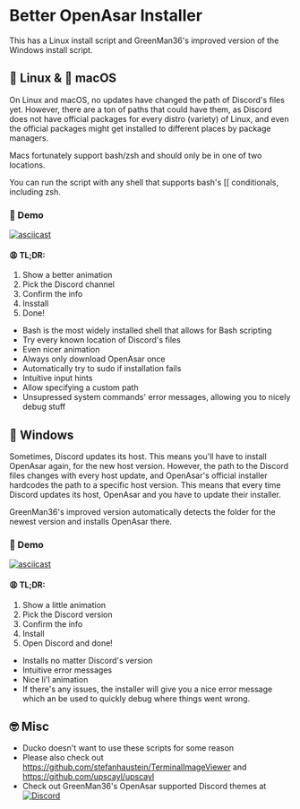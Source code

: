 # Better OpenAsar Installer

This has a Linux install script and GreenMan36's improved version of the Windows install script.

## 🐧 Linux & 🍎 macOS

On Linux and macOS, no updates have changed the path of Discord's files yet. However, there are a ton of paths that could have them, as Discord does not have official packages for every distro (variety) of Linux, and even the official packages might get installed to different places by package managers.

Macs fortunately support bash/zsh and should only be in one of two locations.

You can run the script with any shell that supports bash's [[ conditionals, including zsh. 

### 🎥 Demo

[![asciicast](https://asciinema.org/a/ucSR2ZZcSpIvl6AKPJY5TISBU.svg)](https://asciinema.org/a/608376?autoplay=1)

#### 😩 TL;DR:

1. Show a better animation
2. Pick the Discord channel
3. Confirm the info
4. Insstall
5. Done!

* Bash is the most widely installed shell that allows for Bash scripting
* Try every known location of Discord's files
* Even nicer animation
* Always only download OpenAsar once
* Automatically try to sudo if installation fails
* Intuitive input hints
* Allow specifying a custom path
* Unsupressed system commands' error messages, allowing you to nicely debug stuff

## 🐌 Windows

Sometimes, Discord updates its host. This means you'll have to install OpenAsar again, for the new host version. However, the path to the Discord files changes with every host update, and OpenAsar's official installer hardcodes the path to a specific host version. This means that every time Discord updates its host, OpenAsar and you have to update their installer.

GreenMan36's improved version automatically detects the folder for the newest version and installs OpenAsar there.

### 🎥 Demo

[![asciicast](https://github.com/aaronliu0130/Better-OpenAsar-Installer/assets/11874211/851ed802-fe36-4f5f-96b4-0548f9abe238)](https://asciinema.org/a/594421?autoplay=1)

#### 😩 TL;DR:

1. Show a little animation
2. Pick the Discord version
3. Confirm the info
4. Install
5. Open Discord and done!

* Installs no matter Discord's version
* Intuitive error messages
* Nice li'l animation
* If there's any issues, the installer will give you a nice error message which an be used to quickly debug where things went wrong.

## 🤓 Misc

- Ducko doesn't want to use these scripts for some reason
- Please also check out <https://github.com/stefanhaustein/TerminalImageViewer> and <https://github.com/upscayl/upscayl>
- Check out GreenMan36's OpenAsar supported Discord themes at  [![Discord](https://img.shields.io/discord/1050062854860046417?color=7289da&logo=discord&logoColor=white)](https://discord.gg/A6vwGchJYs)
